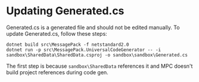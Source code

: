﻿# Updating Generated.cs

Generated.cs is a generated file and should not be edited manually.
To update Generated.cs, follow these steps:

	dotnet build src\MessagePack -f netstandard2.0
	dotnet run -p src\MessagePack.UniversalCodeGenerator -- -i sandbox\SharedData\SharedData.csproj -o sandbox\sandbox\Generated.cs

The first step is because `sandbox\SharedData` references it and MPC doesn't build project references during code gen.
